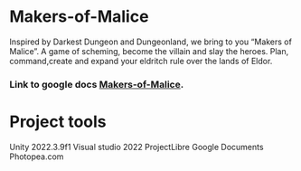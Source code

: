 # Makers-of-Malice
Inspired by Darkest Dungeon and Dungeonland, we bring to you “Makers of Malice”. A game of scheming, become the villain and slay the heroes. Plan, command,create and expand your eldritch rule over the lands of Eldor.

### Link to google docs [Makers-of-Malice](https://docs.google.com/document/d/1PUtTgg-cJ_a4qvnBEDW9haNUd6Dafr9eZwg3b1vdZdk/edit?usp=sharing).



# Project tools
Unity 2022.3.9f1
Visual studio 2022
ProjectLibre
Google Documents
Photopea.com

